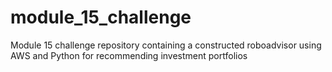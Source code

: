 # module_15_challenge
Module 15 challenge repository containing a constructed roboadvisor using AWS and Python for recommending investment portfolios
